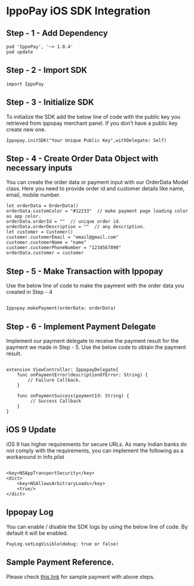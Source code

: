 # IppoPay iOS SDK Integration

## Step - 1 - Add Dependency

```
pod 'IppoPay', '~> 1.0.4'
pod update
```

## Step - 2 - Import SDK 

```
import IppoPay
```


## Step - 3 - Initialize SDK 

To initialize the SDK add the below line of code with the public key you retrieved from ippopay merchant panel. If you don't have a public key create new one.

```
Ippopay.initSDK("Your Unique Public Key",withDelegate: Self)
```

## Step - 4 - Create Order Data Object with necessary inputs

You can create the order data or payment input with our OrderData Model class. Here you need to provide order id and customer details like name, email, mobile number.

```
let orderData = OrderData()
orderData.customColor = "#12233"  // make payment page loading color as app color. 
orderData.orderId = ""  // unique order id. 
orderData.orderDescription = ""  // any description.
let customer = Customer()
customer.customerEmail = "email@gmail.com"
customer.customerName = "name"
customer.customerPhoneNumber = "1234567890"
orderData.customer = customer

```

## Step - 5 - Make Transaction with Ippopay

Use the below line of code to make the payment with the order data you created in Step - 4

```

Ippopay.makePayment(orderData: orderData)

```

## Step - 6 - Implement Payment Delegate

Implement our payment delegate to receive the payment result for the payment we made in Step - 5. Use the below code to obtain the payment result.

```

extension ViewController: IppopayDelegate{
    func onPaymentError(descriptionOfError: String) {
        // Failure Callback.
    }
    
    func onPaymentSuccess(paymentId: String) {
         // Success Callback
    }
}

```

## iOS 9 Update

iOS 9 has higher requirements for secure URLs. As many Indian banks do not comply with the requirements, you can implement the following as a workaround in Info.plist

```

<key>NSAppTransportSecurity</key>
<dict>
    <key>NSAllowsArbitraryLoads</key>
    <true/>
</dict>

```

## Ippopay Log

You can enable / disable the SDK logs by using the below line of code. By default it will be enabled.

```
PayLog.setLogVisible(debug: true or false)

```



## Sample Payment Reference.

Please check [this link](https://github.com/ippopay/ippopay-ios-sdk/tree/main/DemoIppopay) for sample payment with above steps.

